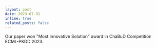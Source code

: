 ```yaml
---
layout: post
date: 2023-07-31 
inline: true
related_posts: false
---
```


Our paper won "Most innovative Solution" award in ChaBuD Competition ECML-PKDD 2023. 
